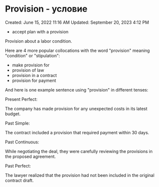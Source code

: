 # Provision - условие

Created: June 15, 2022 11:16 AM
Updated: September 20, 2023 4:12 PM

- accept plan with a provision

Provision about a labor condition.

Here are 4 more popular collocations with the word "provision" meaning "condition" or "stipulation":

- make provision for
- provision of law
- provision in a contract
- provision for payment

And here is one example sentence using "provision" in different tenses:

Present Perfect:

The company has made provision for any unexpected costs in its latest budget.

Past Simple:

The contract included a provision that required payment within 30 days.

Past Continuous:

While negotiating the deal, they were carefully reviewing the provisions in the proposed agreement.

Past Perfect:

The lawyer realized that the provision had not been included in the original contract draft.